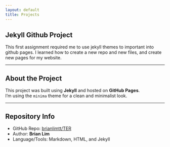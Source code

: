 ```yaml
---
layout: default
title: Projects
---
```


## Jekyll Github Project
This first assignment required me to use jekyll themes to important into github pages. 
I learned how to create a new repo and new files, and create new pages for my website.

---

## About the Project
This project was built using **Jekyll** and hosted on **GitHub Pages**.  
I’m using the `minima` theme for a clean and minimalist look. 

---

## Repository Info
- GitHub Repo: [brianlimtt/TER](https://github.com/brianlimtt/TER)
- Author: **Brian Lim**
- Language/Tools: Markdown, HTML, and Jekyll
